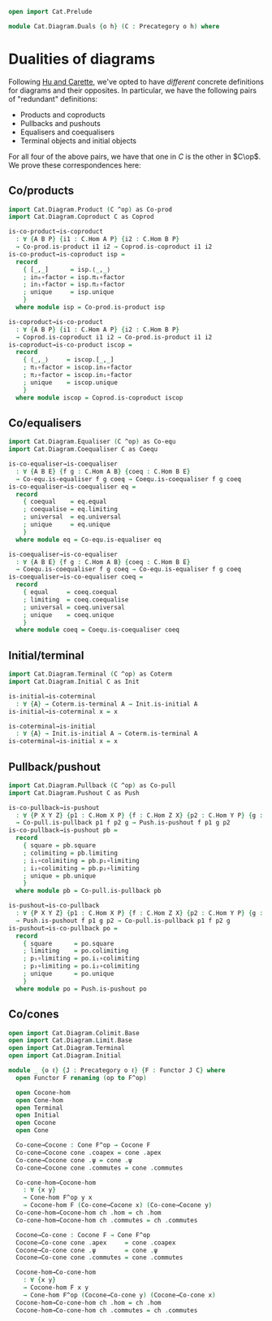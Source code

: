```agda
open import Cat.Prelude

module Cat.Diagram.Duals {o h} (C : Precategory o h) where
```

<!--
```agda
import Cat.Reasoning C as C
```
-->

# Dualities of diagrams

Following [Hu and Carette][agda-categories], we've opted to have
_different_ concrete definitions for diagrams and their opposites. In
particular, we have the following pairs of "redundant" definitions:

[agda-categories]: https://arxiv.org/abs/2005.07059

- Products and coproducts
- Pullbacks and pushouts
- Equalisers and coequalisers
- Terminal objects and initial objects

For all four of the above pairs, we have that one in $C$ is the other in
$C\op$. We prove these correspondences here:

## Co/products

```agda
import Cat.Diagram.Product (C ^op) as Co-prod
import Cat.Diagram.Coproduct C as Coprod

is-co-product→is-coproduct
  : ∀ {A B P} {i1 : C.Hom A P} {i2 : C.Hom B P}
  → Co-prod.is-product i1 i2 → Coprod.is-coproduct i1 i2
is-co-product→is-coproduct isp =
  record
    { [_,_]      = isp.⟨_,_⟩
    ; in₀∘factor = isp.π₁∘factor
    ; in₁∘factor = isp.π₂∘factor
    ; unique     = isp.unique
    }
  where module isp = Co-prod.is-product isp

is-coproduct→is-co-product
  : ∀ {A B P} {i1 : C.Hom A P} {i2 : C.Hom B P}
  → Coprod.is-coproduct i1 i2 → Co-prod.is-product i1 i2
is-coproduct→is-co-product iscop =
  record
    { ⟨_,_⟩     = iscop.[_,_]
    ; π₁∘factor = iscop.in₀∘factor
    ; π₂∘factor = iscop.in₁∘factor
    ; unique    = iscop.unique
    }
  where module iscop = Coprod.is-coproduct iscop
```

## Co/equalisers

```agda
import Cat.Diagram.Equaliser (C ^op) as Co-equ
import Cat.Diagram.Coequaliser C as Coequ

is-co-equaliser→is-coequaliser
  : ∀ {A B E} {f g : C.Hom A B} {coeq : C.Hom B E}
  → Co-equ.is-equaliser f g coeq → Coequ.is-coequaliser f g coeq
is-co-equaliser→is-coequaliser eq =
  record
    { coequal    = eq.equal
    ; coequalise = eq.limiting
    ; universal  = eq.universal
    ; unique     = eq.unique
    }
  where module eq = Co-equ.is-equaliser eq

is-coequaliser→is-co-equaliser
  : ∀ {A B E} {f g : C.Hom A B} {coeq : C.Hom B E}
  → Coequ.is-coequaliser f g coeq → Co-equ.is-equaliser f g coeq
is-coequaliser→is-co-equaliser coeq =
  record
    { equal     = coeq.coequal
    ; limiting  = coeq.coequalise
    ; universal = coeq.universal
    ; unique    = coeq.unique
    }
  where module coeq = Coequ.is-coequaliser coeq
```

## Initial/terminal

```agda
import Cat.Diagram.Terminal (C ^op) as Coterm
import Cat.Diagram.Initial C as Init

is-initial→is-coterminal
  : ∀ {A} → Coterm.is-terminal A → Init.is-initial A
is-initial→is-coterminal x = x

is-coterminal→is-initial
  : ∀ {A} → Init.is-initial A → Coterm.is-terminal A
is-coterminal→is-initial x = x
```

## Pullback/pushout

```agda
import Cat.Diagram.Pullback (C ^op) as Co-pull
import Cat.Diagram.Pushout C as Push

is-co-pullback→is-pushout
  : ∀ {P X Y Z} {p1 : C.Hom X P} {f : C.Hom Z X} {p2 : C.Hom Y P} {g : C.Hom Z Y}
  → Co-pull.is-pullback p1 f p2 g → Push.is-pushout f p1 g p2
is-co-pullback→is-pushout pb =
  record
    { square = pb.square
    ; colimiting = pb.limiting
    ; i₁∘colimiting = pb.p₁∘limiting
    ; i₂∘colimiting = pb.p₂∘limiting
    ; unique = pb.unique
    }
  where module pb = Co-pull.is-pullback pb

is-pushout→is-co-pullback
  : ∀ {P X Y Z} {p1 : C.Hom X P} {f : C.Hom Z X} {p2 : C.Hom Y P} {g : C.Hom Z Y}
  → Push.is-pushout f p1 g p2 → Co-pull.is-pullback p1 f p2 g
is-pushout→is-co-pullback po =
  record
    { square      = po.square
    ; limiting    = po.colimiting
    ; p₁∘limiting = po.i₁∘colimiting
    ; p₂∘limiting = po.i₂∘colimiting
    ; unique      = po.unique
    }
  where module po = Push.is-pushout po
```

## Co/cones

```agda
open import Cat.Diagram.Colimit.Base
open import Cat.Diagram.Limit.Base
open import Cat.Diagram.Terminal
open import Cat.Diagram.Initial

module _ {o ℓ} {J : Precategory o ℓ} {F : Functor J C} where
  open Functor F renaming (op to F^op)

  open Cocone-hom
  open Cone-hom
  open Terminal
  open Initial
  open Cocone
  open Cone

  Co-cone→Cocone : Cone F^op → Cocone F
  Co-cone→Cocone cone .coapex = cone .apex
  Co-cone→Cocone cone .ψ = cone .ψ
  Co-cone→Cocone cone .commutes = cone .commutes

  Co-cone-hom→Cocone-hom
    : ∀ {x y}
    → Cone-hom F^op y x
    → Cocone-hom F (Co-cone→Cocone x) (Co-cone→Cocone y)
  Co-cone-hom→Cocone-hom ch .hom = ch .hom
  Co-cone-hom→Cocone-hom ch .commutes = ch .commutes

  Cocone→Co-cone : Cocone F → Cone F^op
  Cocone→Co-cone cone .apex     = cone .coapex
  Cocone→Co-cone cone .ψ        = cone .ψ
  Cocone→Co-cone cone .commutes = cone .commutes

  Cocone-hom→Co-cone-hom
    : ∀ {x y}
    → Cocone-hom F x y
    → Cone-hom F^op (Cocone→Co-cone y) (Cocone→Co-cone x)
  Cocone-hom→Co-cone-hom ch .hom = ch .hom
  Cocone-hom→Co-cone-hom ch .commutes = ch .commutes
```

<!-- TODO [Amy 2022-02-21]
co/cones
co/limits
-->

